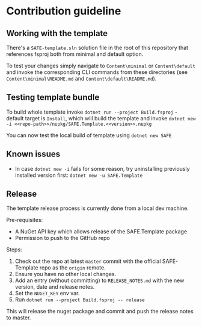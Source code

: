 # Contribution guideline

## Working with the template

There's a `SAFE-template.sln` solution file in the root of this repository that references fsproj both from minimal and default option.

To test your changes simply navigate to `Content\minimal` or `Content\default` and invoke the corresponding CLI commands from these directories (see `Content\minimal\README.md` and `Content\default\README.md`).

## Testing template bundle

To build whole template invoke `dotnet run --project Build.fsproj` - default target is `Install`, which will build the template and invoke `dotnet new -i <<repo-path>>/nupkg/SAFE.Template.<<version>>.nupkg`

You can now test the local build of template using `dotnet new SAFE`

## Known issues

* In case `dotnet new -i` fails for some reason, try uninstalling previously installed version first: `dotnet new -u SAFE.Template`

## Release

The template release process is currently done from a local dev machine.

Pre-requisites:

* A NuGet API key which allows release of the SAFE.Template package
* Permission to push to the GitHub repo

Steps:

1. Check out the repo at latest `master` commit with the official SAFE-Template repo as the `origin` remote.
1. Ensure you have no other local changes.
1. Add an entry (without committing) to `RELEASE_NOTES.md` with the new version, date and release notes.
1. Set the `NUGET_KEY` env var.
1. Run `dotnet run --project Build.fsproj -- release`

This will release the nuget package and commit and push the release notes to master.
